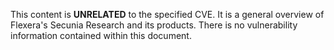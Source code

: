 This content is **UNRELATED** to the specified CVE. It is a general overview of Flexera's Secunia Research and its products. There is no vulnerability information contained within this document.